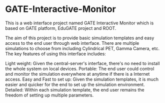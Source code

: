 # GATE-Interactive-Monitor
This is a web interface project named GATE Interactive Monitor which is based on GATE platform, EduGATE project and ROOT.

The aim of this project is to provide basic simulation templates and easy access to the end user through web interface. There are multiple simulations to choose from including Cylindrical PET, Gamma Camera, etc. 
The key features of using this interface includes:

Light weight: 
Given the central-server's interface, there's no need to install the whole system on local devices.
Portable: 
The end user could control and monitor the simulation everywhere at anytime if there is a Internet access.
Easy and Fast to set up: 
Given the simulation templates, it is much easier and quicker for the end to set up the simulation environment.
Detailed: 
Within each simulation template, the end user remains the freedom of setting up multiple parameters.
